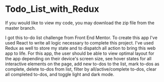 # Todo_List_with_Redux

If you would like to view my code, you may download the zip file from the master branch.


I got this to-do list challenge from Front End Mentor. 
To create this app I've used React to write all logic necessary to complete this project. 
I've used Redux as well to store my state and to dispatch all action to bring this web app to life. 
For this app, the user should be able to view optimal layout for the app depending on their device's screen size, 
see hover states for all interactive elements on the page, add new to-dos to the list, mark to-dos as complete, 
delete to-dos from list, filter by all/active/complete to-dos, clear all completed to-dos, and toggle light and dark mode.


